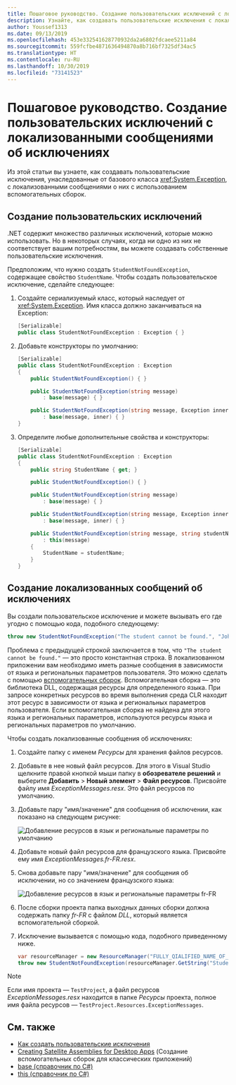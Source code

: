```yaml
---
title: Пошаговое руководство. Создание пользовательских исключений с локализованными сообщениями об исключениях
description: Узнайте, как создавать пользовательские исключения с локализованными сообщениями.
author: Youssef1313
ms.date: 09/13/2019
ms.openlocfilehash: 453e332541628770932da2a6802fdcaee5211a84
ms.sourcegitcommit: 559fcfbe4871636494870a8b716bf7325df34ac5
ms.translationtype: HT
ms.contentlocale: ru-RU
ms.lasthandoff: 10/30/2019
ms.locfileid: "73141523"
---
```

# <a name="how-to-create-user-defined-exceptions-with-localized-exception-messages"></a>Пошаговое руководство. Создание пользовательских исключений с локализованными сообщениями об исключениях

Из этой статьи вы узнаете, как создавать пользовательские исключения, унаследованные от базового класса <xref:System.Exception>, с локализованными сообщениями о них с использованием вспомогательных сборок.

## <a name="create-custom-exceptions"></a>Создание пользовательских исключений

.NET содержит множество различных исключений, которые можно использовать. Но в некоторых случаях, когда ни одно из них не соответствует вашим потребностям, вы можете создавать собственные пользовательские исключения.

Предположим, что нужно создать `StudentNotFoundException`, содержащее свойство `StudentName`.
Чтобы создать пользовательское исключение, сделайте следующее:

1. Создайте сериализуемый класс, который наследует от <xref:System.Exception>. Имя класса должно заканчиваться на Exception:

    ```csharp
    [Serializable]
    public class StudentNotFoundException : Exception { }
    ```

1. Добавьте конструкторы по умолчанию:

    ```csharp
    [Serializable]
    public class StudentNotFoundException : Exception
    {
        public StudentNotFoundException() { }

        public StudentNotFoundException(string message)
            : base(message) { }

        public StudentNotFoundException(string message, Exception inner)
            : base(message, inner) { }
    }
    ```

1. Определите любые дополнительные свойства и конструкторы:

    ```csharp
    [Serializable]
    public class StudentNotFoundException : Exception
    {
        public string StudentName { get; }

        public StudentNotFoundException() { }

        public StudentNotFoundException(string message)
            : base(message) { }

        public StudentNotFoundException(string message, Exception inner)
            : base(message, inner) { }

        public StudentNotFoundException(string message, string studentName)
            : this(message)
        {
            StudentName = studentName;
        }
    }
    ```

## <a name="create-localized-exception-messages"></a>Создание локализованных сообщений об исключениях

Вы создали пользовательское исключение и можете вызывать его где угодно с помощью кода, подобного следующему:

```csharp
throw new StudentNotFoundException("The student cannot be found.", "John");
```

Проблема с предыдущей строкой заключается в том, что `"The student cannot be found."` — это просто константная строка. В локализованном приложении вам необходимо иметь разные сообщения в зависимости от языка и региональных параметров пользователя.
Это можно сделать с помощью [вспомогательных сборок](../../framework/resources/creating-satellite-assemblies-for-desktop-apps.md). Вспомогательная сборка — это библиотека DLL, содержащая ресурсы для определенного языка. При запросе конкретных ресурсов во время выполнения среда CLR находит этот ресурс в зависимости от языка и региональных параметров пользователя. Если вспомогательная сборка не найдена для этого языка и региональных параметров, используются ресурсы языка и региональных параметров по умолчанию.

Чтобы создать локализованные сообщения об исключениях:

1. Создайте папку с именем *Ресурсы* для хранения файлов ресурсов.
1. Добавьте в нее новый файл ресурсов. Для этого в Visual Studio щелкните правой кнопкой мыши папку в **обозревателе решений** и выберите **Добавить** > **Новый элемент** > **Файл ресурсов**. Присвойте файлу имя *ExceptionMessages.resx*. Это файл ресурсов по умолчанию.
1. Добавьте пару "имя/значение" для сообщения об исключении, как показано на следующем рисунке:

   ![Добавление ресурсов в язык и региональные параметры по умолчанию](media/add-resources-to-default-culture.jpg)

1. Добавьте новый файл ресурсов для французского языка. Присвойте ему имя *ExceptionMessages.fr-FR.resx*.
1. Снова добавьте пару "имя/значение" для сообщения об исключении, но со значением французского языка:

   ![Добавление ресурсов в язык и региональные параметры fr-FR](media/add-resources-to-fr-culture.jpg)

1. После сборки проекта папка выходных данных сборки должна содержать папку *fr-FR* с файлом *DLL*, который является вспомогательной сборкой.
1. Исключение вызывается с помощью кода, подобного приведенному ниже.

    ```csharp
    var resourceManager = new ResourceManager("FULLY_QIALIFIED_NAME_OF_RESOURCE_FILE", Assembly.GetExecutingAssembly());
    throw new StudentNotFoundException(resourceManager.GetString("StudentNotFound"), "John");
    ```

  > [!NOTE]
  > Если имя проекта — `TestProject`, а файл ресурсов *ExceptionMessages.resx* находится в папке *Ресурсы* проекта, полное имя файла ресурсов — `TestProject.Resources.ExceptionMessages`.

## <a name="see-also"></a>См. также

- [Как создать пользовательские исключения](how-to-create-user-defined-exceptions.md)
- [Creating Satellite Assemblies for Desktop Apps](../../framework/resources/creating-satellite-assemblies-for-desktop-apps.md) (Создание вспомогательных сборок для классических приложений)
- [base (справочник по C#)](../../csharp/language-reference/keywords/base.md)
- [this (справочник по C#)](../../csharp/language-reference/keywords/this.md)
